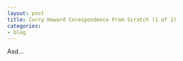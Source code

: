 ```yaml
---
layout: post
title: Curry Howard Corespondence From Scratch (1 of 2)
categories:
- blog
---
```


Asd...